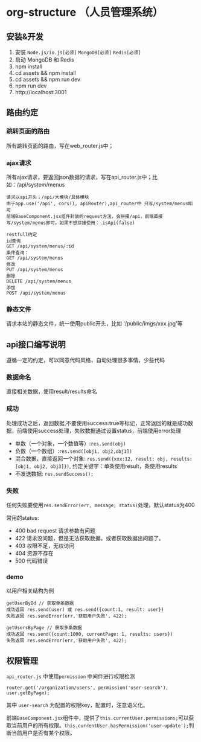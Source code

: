 # org-structure （人员管理系统）

## 安装&开发
1. 安装 `Node.js/io.js[必须]` `MongoDB[必须]` `Redis[必须]`
2. 启动 MongoDB 和 Redis
3. npm install 
4. cd assets && npm install 
5. cd assets && npm run dev
6. npm run dev 
7. http://localhost:3001

## 路由约定
### 跳转页面的路由
所有跳转页面的路由，写在web_router.js中；

### ajax请求
所有ajax请求，要返回json数据的请求，写在api_router.js中；比如：/api/system/menus

```
请求以api开头；/api/大模块/具体模块
由于app.use('/api', cors(), apiRouter),api_router中 只写/system/menus即可
前端BaseComponent.jsx组件封装的request方法，会拼接/api，前端直接写/system/menus即可。如果不想拼接使用：.isApi(false)

restfull约定
id查询
GET /api/system/menus/:id
条件查询：
GET /api/system/menus
修改
PUT /api/system/menus
删除
DELETE /api/system/menus
添加
POST /api/system/menus
```
### 静态文件

请求本站的静态文件，统一使用public开头，比如 '/public/imgs/xxx.jpg'等

## api接口编写说明
遵循一定的约定，可以同意代码风格，自动处理很多事情，少些代码

### 数据命名
直接相关数据，使用result/results命名

### 成功
处理成功之后，返回数据,不要使用success:true等标记，正常返回的就是成功数据，前端使用success处理，失败数据通过设置status，前端使用error处理

- 单数（一个对象，一个数值等）:`res.send(obj)`
- 负数（一个数组）:`res.send([obj1, obj2,obj3])`
- 混合数据，直接返回一个对象: `res.send({xxx:12, result: obj, results: [obj1, obj2, obj3]})`, 约定关键字：单条使用result，条使用results
- 不发送数据: `res.sendSuccess();`

### 失败
任何失败要使用`res.sendError(err, message, status)`处理，默认status为400

常用的status:

- 400 bad request 请求参数有问题
- 422 请求没问题，但是无法获取数据，或者获取数据出问题了。
- 403 权限不足，无权访问
- 404 资源不存在
- 500 代码错误

### demo
以用户相关结构为例

```
getUserById // 获取单条数据
成功返回 res.send(user) 或 res.send({count:1, result: user})
失败返回 res.sendError(err,'获取用户失败', 422);

getUsersByPage // 获取多条数据
成功返回 res.send({count:1000, currentPage: 1, results: users})
失败返回 res.sendError(err,'获取用户失败', 422);
```
## 权限管理
`api_router.js` 中使用`permission` 中间件进行权限检测
```
router.get('/organization/users', permission('user-search'), user.getByPage);
```
其中 `user-search` 为配置的权限key，配置时，注意语义化。

前端`BaseComponent.jsx`组件中，提供了`this.currentUser.permissions;`可以获取当前用户的所有权限。`this.currentUser.hasPermission('user-update');`判断当前用户是否有某个权限。
  

